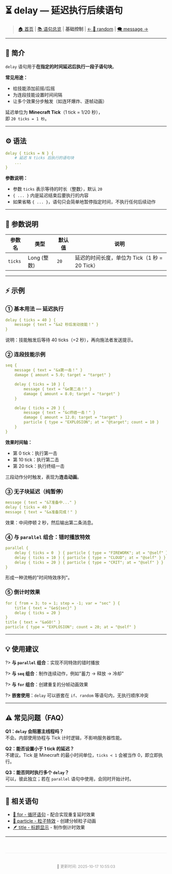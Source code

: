 # ⏳ delay — 延迟执行后续语句

> [🏠 首页](/) | [📚 语句总览](index.md) | **基础控制** | [← 🎲 random](random—按权重随机执行一个子块.md) | [🗨️ message →](️message—发送消息语句.md)

---

## 📖 简介

`delay` 语句用于**在指定的时间延迟后执行一段子语句块**。  

**常见用途：**
- 给技能添加前摇/后摇
- 为连段技能设置时间间隔
- 让多个效果分步触发（如连环爆炸、逐帧动画）

延迟单位为 **Minecraft Tick**（1 tick = 1/20 秒），  
即 `20 ticks = 1 秒`。

---

## ⚙️ 语法

```yaml
delay { ticks = N } {
    # 延迟 N ticks 后执行的语句块
    ...
}
```

**参数说明：**
- 参数 `ticks` 表示等待的时长（整数），默认 `20`
- `{ ... }` 内是延迟结束后要执行的内容
- 如果省略 `{ ... }`，语句只会简单地暂停指定时间，不执行任何后续动作

---

## 🔢 参数说明

| 参数名 | 类型 | 默认值 | 说明 |
| --- | --- | --- | --- |
| `ticks` | Long (整数) | `20` | 延迟的时间长度，单位为 Tick（1 秒 = 20 Tick） |

---

## ⚡ 示例

### ① 基本用法 — 延迟执行

```yaml
delay { ticks = 40 } {
    message { text = "&a2 秒后发动技能！" }
}
```

说明：技能触发后等待 40 ticks（=2 秒），再向施法者发送提示。

### ② 连段技能示例

```yaml
seq {
    message { text = "&a第一击！" }
    damage { amount = 5.0; target = "target" }

    delay { ticks = 10 } {
        message { text = "&e第二击！" }
        damage { amount = 8.0; target = "target" }
    }

    delay { ticks = 20 } {
        message { text = "&c终结一击！" }
        damage { amount = 12.0; target = "target" }
        particle { type = "EXPLOSION"; at = "@target"; count = 10 }
    }
}
```

**效果时间轴：**
- 第 0 tick：执行第一击
- 第 10 tick：执行第二击
- 第 20 tick：执行终结一击

三段动作分时触发，表现为**连击动画**。

### ③ 无子块延迟（纯暂停）

```yaml
message { text = "&7准备中..." }
delay { ticks = 40 }
message { text = "&a准备完成！" }
```

效果：中间停顿 2 秒，然后输出第二条消息。

### ④ 与 `parallel` 组合：错时播放特效

```yaml
parallel {
    delay { ticks = 0  } { particle { type = "FIREWORK"; at = "@self" } }
    delay { ticks = 10 } { particle { type = "CLOUD"; at = "@self" } }
    delay { ticks = 20 } { particle { type = "CRIT"; at = "@self" } }
}
```

形成一种流畅的"时间特效序列"。

### ⑤ 倒计时效果

```yaml
for { from = 3; to = 1; step = -1; var = "sec" } {
    title { text = "&e${sec}" }
    delay { ticks = 20 }
}
title { text = "&aGO!" }
particle { type = "EXPLOSION"; count = 20; at = "@self" }
```

---

## 💡 使用建议

?> **与 `parallel` 组合**：实现不同特效的错时播放

?> **与 `seq` 组合**：制作连续动作，例如"蓄力 → 释放 → 冷却"

?> **与 `for` 组合**：创建重复的分帧动画效果

?> **嵌套使用**：`delay` 可以嵌套在 `if`、`random` 等语句内，无执行顺序冲突

---

## ⚠️ 常见问题（FAQ）

**Q1：`delay` 会阻塞主线程吗？**  
不会。内部使用协程与 Tick 计时逻辑，不影响服务器性能。

**Q2：能否设置小于 1 tick 的延迟？**  
不建议。Tick 是 Minecraft 的最小时间单位，`ticks < 1` 会被当作 0，即立即执行。

**Q3：能否同时执行多个 `delay`？**  
可以，彼此独立；若在 `parallel` 语句中使用，会同时开始计时。

---

## 🔗 相关语句

- [🔁 for - 循环语句](for—计次数_区间循环_临时变量.md) - 配合实现重复延时效果
- [🌌 particle - 粒子特效](particle—粒子特效语句.md) - 创建分帧粒子动画
- [🪶 title - 标题显示](title—显示标题与副标题.md) - 制作倒计时效果

---

<div style="text-align: center; padding: 20px 0; color: #999; font-size: 12px; border-top: 1px solid #eee; margin-top: 50px;">
  <p>📝 更新时间: 2025-10-17 10:55:03</p>
</div>
